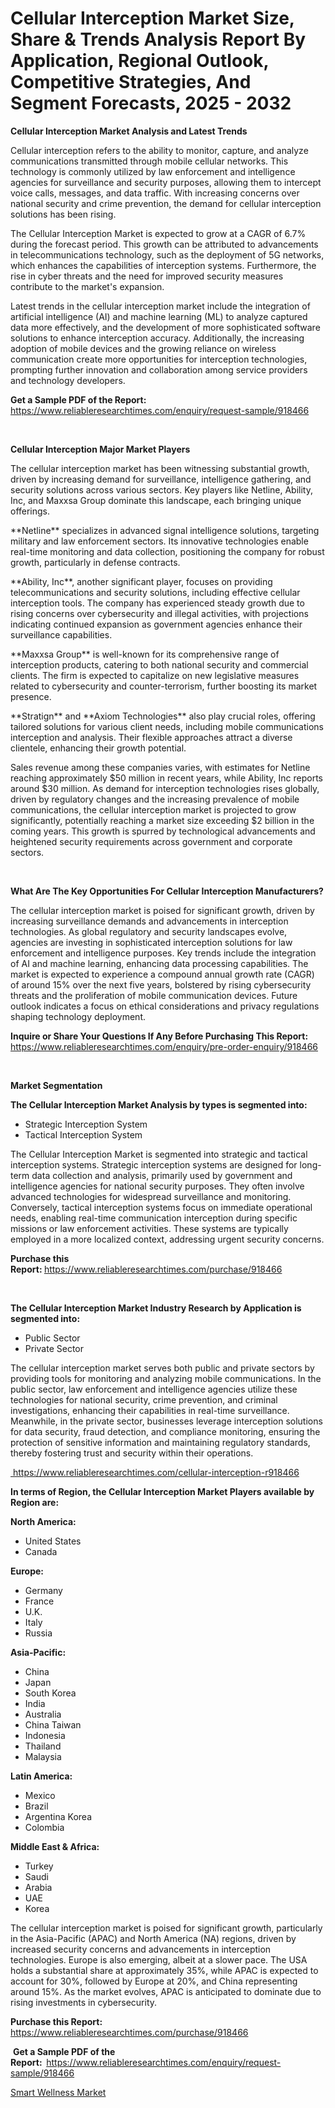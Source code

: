<p><h1>Cellular Interception Market Size, Share & Trends Analysis Report By Application, Regional Outlook, Competitive Strategies, And Segment Forecasts, 2025 - 2032</h1></p><p><strong>Cellular Interception Market Analysis and Latest Trends</strong></p>
<p><p>Cellular interception refers to the ability to monitor, capture, and analyze communications transmitted through mobile cellular networks. This technology is commonly utilized by law enforcement and intelligence agencies for surveillance and security purposes, allowing them to intercept voice calls, messages, and data traffic. With increasing concerns over national security and crime prevention, the demand for cellular interception solutions has been rising.</p><p>The Cellular Interception Market is expected to grow at a CAGR of 6.7% during the forecast period. This growth can be attributed to advancements in telecommunications technology, such as the deployment of 5G networks, which enhances the capabilities of interception systems. Furthermore, the rise in cyber threats and the need for improved security measures contribute to the market's expansion.</p><p>Latest trends in the cellular interception market include the integration of artificial intelligence (AI) and machine learning (ML) to analyze captured data more effectively, and the development of more sophisticated software solutions to enhance interception accuracy. Additionally, the increasing adoption of mobile devices and the growing reliance on wireless communication create more opportunities for interception technologies, prompting further innovation and collaboration among service providers and technology developers.</p></p>
<p><strong>Get a Sample PDF of the Report:&nbsp;</strong> <a href="https://www.reliableresearchtimes.com/enquiry/request-sample/918466?utm_campaign=3087&utm_medium=2&utm_source=Github&utm_content=ia&utm_term=07032025&utm_id=cellular-interception">https://www.reliableresearchtimes.com/enquiry/request-sample/918466</a></p>
<p>&nbsp;</p>
<p><strong>Cellular Interception Major Market Players</strong></p>
<p><p>The cellular interception market has been witnessing substantial growth, driven by increasing demand for surveillance, intelligence gathering, and security solutions across various sectors. Key players like Netline, Ability, Inc, and Maxxsa Group dominate this landscape, each bringing unique offerings.</p><p>**Netline** specializes in advanced signal intelligence solutions, targeting military and law enforcement sectors. Its innovative technologies enable real-time monitoring and data collection, positioning the company for robust growth, particularly in defense contracts. </p><p>**Ability, Inc**, another significant player, focuses on providing telecommunications and security solutions, including effective cellular interception tools. The company has experienced steady growth due to rising concerns over cybersecurity and illegal activities, with projections indicating continued expansion as government agencies enhance their surveillance capabilities.</p><p>**Maxxsa Group** is well-known for its comprehensive range of interception products, catering to both national security and commercial clients. The firm is expected to capitalize on new legislative measures related to cybersecurity and counter-terrorism, further boosting its market presence.</p><p>**Stratign** and **Axiom Technologies** also play crucial roles, offering tailored solutions for various client needs, including mobile communications interception and analysis. Their flexible approaches attract a diverse clientele, enhancing their growth potential.</p><p>Sales revenue among these companies varies, with estimates for Netline reaching approximately $50 million in recent years, while Ability, Inc reports around $30 million. As demand for interception technologies rises globally, driven by regulatory changes and the increasing prevalence of mobile communications, the cellular interception market is projected to grow significantly, potentially reaching a market size exceeding $2 billion in the coming years. This growth is spurred by technological advancements and heightened security requirements across government and corporate sectors.</p></p>
<p>&nbsp;</p>
<p><strong>What Are The Key Opportunities For Cellular Interception Manufacturers?</strong></p>
<p><p>The cellular interception market is poised for significant growth, driven by increasing surveillance demands and advancements in interception technologies. As global regulatory and security landscapes evolve, agencies are investing in sophisticated interception solutions for law enforcement and intelligence purposes. Key trends include the integration of AI and machine learning, enhancing data processing capabilities. The market is expected to experience a compound annual growth rate (CAGR) of around 15% over the next five years, bolstered by rising cybersecurity threats and the proliferation of mobile communication devices. Future outlook indicates a focus on ethical considerations and privacy regulations shaping technology deployment.</p></p>
<p><strong>Inquire or Share Your Questions If Any Before Purchasing This Report:</strong> <a href="https://www.reliableresearchtimes.com/enquiry/pre-order-enquiry/918466?utm_campaign=3087&utm_medium=2&utm_source=Github&utm_content=ia&utm_term=07032025&utm_id=cellular-interception">https://www.reliableresearchtimes.com/enquiry/pre-order-enquiry/918466</a></p>
<p>&nbsp;</p>
<p><strong>Market Segmentation</strong></p>
<p><strong>The Cellular Interception Market Analysis by types is segmented into:</strong></p>
<p><ul><li>Strategic Interception System</li><li>Tactical Interception System</li></ul></p>
<p><p>The Cellular Interception Market is segmented into strategic and tactical interception systems. Strategic interception systems are designed for long-term data collection and analysis, primarily used by government and intelligence agencies for national security purposes. They often involve advanced technologies for widespread surveillance and monitoring. Conversely, tactical interception systems focus on immediate operational needs, enabling real-time communication interception during specific missions or law enforcement activities. These systems are typically employed in a more localized context, addressing urgent security concerns.</p></p>
<p><strong>Purchase this Report:&nbsp;</strong><a href="https://www.reliableresearchtimes.com/purchase/918466?utm_campaign=3087&utm_medium=2&utm_source=Github&utm_content=ia&utm_term=07032025&utm_id=cellular-interception">https://www.reliableresearchtimes.com/purchase/918466</a></p>
<p>&nbsp;</p>
<p><strong>The Cellular Interception Market Industry Research by Application is segmented into:</strong></p>
<p><ul><li>Public Sector</li><li>Private Sector</li></ul></p>
<p><p>The cellular interception market serves both public and private sectors by providing tools for monitoring and analyzing mobile communications. In the public sector, law enforcement and intelligence agencies utilize these technologies for national security, crime prevention, and criminal investigations, enhancing their capabilities in real-time surveillance. Meanwhile, in the private sector, businesses leverage interception solutions for data security, fraud detection, and compliance monitoring, ensuring the protection of sensitive information and maintaining regulatory standards, thereby fostering trust and security within their operations.</p></p>
<p><a href="https://www.reliableresearchtimes.com/cellular-interception-r918466?utm_campaign=3087&utm_medium=2&utm_source=Github&utm_content=ia&utm_term=07032025&utm_id=cellular-interception">&nbsp;https://www.reliableresearchtimes.com/cellular-interception-r918466</a></p>
<p><strong>In terms of Region, the Cellular Interception Market Players available by Region are:</strong></p>
<p>
    <p> <strong> North America: </strong>
        <ul>
            <li>United States</li>
            <li>Canada</li>
        </ul>
        </p> 
    <p> <strong> Europe: </strong>
        <ul>
            <li>Germany</li>
            <li>France</li>
            <li>U.K.</li>
            <li>Italy</li>
            <li>Russia</li>
        </ul>
        </p> 
    <p> <strong> Asia-Pacific: </strong>
        <ul>
            <li>China</li>
            <li>Japan</li>
            <li>South Korea</li>
            <li>India</li>
            <li>Australia</li>
            <li>China Taiwan</li>
            <li>Indonesia</li>
            <li>Thailand</li>
            <li>Malaysia</li>
        </ul>
        </p> 
    <p> <strong> Latin America: </strong>
        <ul>
            <li>Mexico</li>
            <li>Brazil</li>
            <li>Argentina Korea</li>
            <li>Colombia</li>
        </ul>
        </p> 
    <p> <strong> Middle East & Africa: </strong>
        <ul>
            <li>Turkey</li>
            <li>Saudi</li>
            <li>Arabia</li>
            <li>UAE</li>
            <li>Korea</li>
        </ul>
    </p>
    </p>
<p><p>The cellular interception market is poised for significant growth, particularly in the Asia-Pacific (APAC) and North America (NA) regions, driven by increased security concerns and advancements in interception technologies. Europe is also emerging, albeit at a slower pace. The USA holds a substantial share at approximately 35%, while APAC is expected to account for 30%, followed by Europe at 20%, and China representing around 15%. As the market evolves, APAC is anticipated to dominate due to rising investments in cybersecurity.</p></p>
<p><strong>Purchase this Report: </strong><a href="https://www.reliableresearchtimes.com/purchase/918466?utm_campaign=3087&utm_medium=2&utm_source=Github&utm_content=ia&utm_term=07032025&utm_id=cellular-interception">https://www.reliableresearchtimes.com/purchase/918466</a></p>
<p>&nbsp;<strong>Get a Sample PDF of the Report:&nbsp;&nbsp;</strong><a href="https://www.reliableresearchtimes.com/enquiry/request-sample/918466?utm_campaign=3087&utm_medium=2&utm_source=Github&utm_content=ia&utm_term=07032025&utm_id=cellular-interception">https://www.reliableresearchtimes.com/enquiry/request-sample/918466</a></p>
<p><strong></strong></p>
<p><p><a href="https://github.com/doljanzwald/Market-Research-Report-List-1/blob/main/smart-wellness-market.md?utm_campaign=3087&utm_medium=2&utm_source=Github&utm_content=ia&utm_term=07032025&utm_id=cellular-interception">Smart Wellness Market</a></p></p>